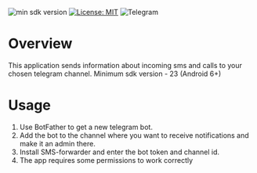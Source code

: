 ![min sdk version](https://img.shields.io/badge/min%20sdk%20version-23-green)
[![License: MIT](https://img.shields.io/badge/License-MIT-yellow.svg)](https://opensource.org/licenses/MIT)
![Telegram](https://img.shields.io/badge/Telegram-2CA5E0?&logo=telegram&logoColor=white)
# Overview
This application sends information about incoming sms and calls to your chosen telegram channel. Minimum sdk version - 23 (Android 6+)
# Usage
1. Use BotFather to get a new telegram bot.
2. Add the bot to the channel where you want to receive notifications and make it an admin there.
3. Install SMS-forwarder and enter the bot token and channel id.
4. The app requires some permissions to work correctly
